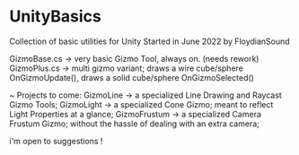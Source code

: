 # UnityBasics
Collection of basic utilities for Unity
Started in June 2022 by FloydianSound

GizmoBase.cs -> very basic Gizmo Tool, always on. (needs rework)
GizmoPlus.cs -> multi gizmo variant; draws a wire cube/sphere OnGizmoUpdate(), draws a solid cube/sphere OnGizmoSelected()


~ Projects to come:
GizmoLine -> a specialized Line Drawing and Raycast Gizmo Tools;
GizmoLight -> a specialized Cone Gizmo; meant to reflect Light Properties at a glance;
GizmoFrustum -> a specialized Camera Frustum Gizmo; without the hassle of dealing with an extra camera;

i'm open to suggestions !
